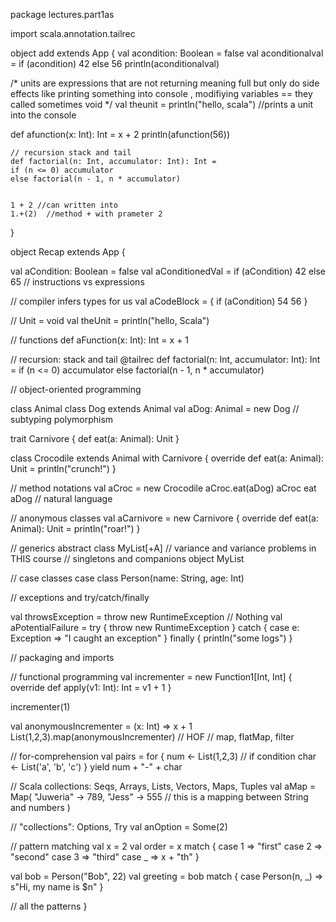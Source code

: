 package lectures.part1as

import scala.annotation.tailrec


object add extends App {
   val acondition: Boolean = false
   val aconditionalval = if (acondition) 42 else 56
   println(aconditionalval)
   
   /*
   units are expressions that are not returning meaning full but only do side effects
   like printing something into console , modifiying variables == they called sometimes void
   */
   val theunit = println("hello, scala")   //prints a unit into the console
   
   def afunction(x: Int): Int = x + 2
    println(afunction(56))
    
    // recursion stack and tail
    def factorial(n: Int, accumulator: Int): Int =
    if (n <= 0) accumulator
    else factorial(n - 1, n * accumulator)
    
    
    1 + 2 //can written into 
    1.+(2)  //method + with prameter 2
}




object Recap extends App {

  val aCondition: Boolean = false
  val aConditionedVal = if (aCondition) 42 else 65
  // instructions vs expressions

  // compiler infers types for us
  val aCodeBlock = {
    if (aCondition) 54
    56
  }

  // Unit = void
  val theUnit = println("hello, Scala")

  // functions
  def aFunction(x: Int): Int = x + 1

  // recursion: stack and tail
  @tailrec def factorial(n: Int, accumulator: Int): Int =
    if (n <= 0) accumulator
    else factorial(n - 1, n * accumulator)

  // object-oriented programming

  class Animal
  class Dog extends Animal
  val aDog: Animal = new Dog // subtyping polymorphism

  trait Carnivore {
    def eat(a: Animal): Unit
  }

  class Crocodile extends Animal with Carnivore {
    override def eat(a: Animal): Unit = println("crunch!")
  }

  // method notations
  val aCroc = new Crocodile
  aCroc.eat(aDog)
  aCroc eat aDog // natural language

  // anonymous classes
  val aCarnivore = new Carnivore {
    override def eat(a: Animal): Unit = println("roar!")
  }

  // generics
  abstract class MyList[+A] // variance and variance problems in THIS course
  // singletons and companions
  object MyList

  // case classes
  case class Person(name: String, age: Int)

  // exceptions and try/catch/finally

  val throwsException = throw new RuntimeException  // Nothing
  val aPotentialFailure = try {
    throw new RuntimeException
  } catch {
    case e: Exception => "I caught an exception"
  } finally {
    println("some logs")
  }

  // packaging and imports

  // functional programming
  val incrementer = new Function1[Int, Int] {
    override def apply(v1: Int): Int = v1 + 1
  }

  incrementer(1)

  val anonymousIncrementer = (x: Int) => x + 1
  List(1,2,3).map(anonymousIncrementer) // HOF
  // map, flatMap, filter

  // for-comprehension
  val pairs = for {
    num <- List(1,2,3) // if condition
    char <- List('a', 'b', 'c')
  } yield num + "-" + char

  // Scala collections: Seqs, Arrays, Lists, Vectors, Maps, Tuples
  val aMap = Map(
    "Juweria" -> 789,
    "Jess" -> 555
//    this is a mapping between String and numbers
  )

  // "collections": Options, Try
  val anOption = Some(2)

  // pattern matching
  val x = 2
  val order = x match {
    case 1 => "first"
    case 2 => "second"
    case 3 => "third"
    case _ => x + "th"
  }

  val bob = Person("Bob", 22)
  val greeting = bob match {
    case Person(n, _) => s"Hi, my name is $n"
  }

  // all the patterns
}
